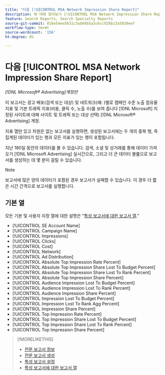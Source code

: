 ```yaml
---
title: "다음 [!UICONTROL MSA Network Impression Share Report]"
description: 에 대해 알아보기 [!UICONTROL MSA Network Impression Share Report].
feature: Search Reports, Search Specialty Reports
source-git-commit: 016e54ee5631c3a849b5a3c6cc928b13a5030eef
workflow-type: tm+mt
source-wordcount: '156'
ht-degree: 0%

---
```


# 다음 [!UICONTROL MSA Network Impression Share Report]

*[!DNL Microsoft® Advertising]계정만*

이 보고서는 광고 배포(검색 또는 대상) 및 네트워크(예: )별로 캠페인 수준 노출 점유율 지표 및 기본 트래픽 지표(비용, 클릭 수, 노출 수)를 보여 줍니다 [!DNL Microsoft] 지정된 사이트에 대해 사이트 및 트래픽 또는 대상 선택) [!DNL Microsoft® Advertising] 계정.

지표 열만 있고 차원은 없는 보고서를 실행하면, 생성된 보고서에는 두 개의 중복 행, 즉 집계된 데이터가 있는 행과 모든 지표가 있는 행이 포함됩니다.

지난 180일 동안의 데이터를 볼 수 있습니다. 검색, 소셜 및 상거래를 통해 데이터 가져오기 [!DNL Microsoft Advertising] 실시간으로, 그리고 더 큰 데이터 볼륨으로 보고서를 생성하는 데 몇 분이 걸릴 수 있습니다.

>[!NOTE]
>
>보고서에 많은 양의 데이터가 포함된 경우 보고서가 실패할 수 있습니다. 이 경우 더 짧은 시간 간격으로 보고서를 실행합니다.

## 기본 열

모든 기본 및 사용자 지정 열에 대한 설명은 &quot;[특성 보고서에 대한 보고서 열](specialty-report-columns.md).&quot;

* [!UICONTROL SE Account Name]
* [!UICONTROL Campaign Name]
* [!UICONTROL Impressions]
* [!UICONTROL Clicks]
* [!UICONTROL Cost]
* [!UICONTROL Network]
* [!UICONTROL Ad Distribution]
* [!UICONTROL Absolute Top Impression Rate Percent]
* [!UICONTROL Absolute Top Impression Share Lost To Budget Percent]
* [!UICONTROL Absolute Top Impression Share Lost To Rank Percent]
* [!UICONTROL Absolute Top Impression Share Percent]
* [!UICONTROL Audience Impression Lost To Budget Percent]
* [!UICONTROL Audience Impression Lost To Rank Percent]
* [!UICONTROL Audience Impression Share Percent]
* [!UICONTROL Impression Lost To Budget Percent]
* [!UICONTROL Impression Lost To Rank Agg Percent]
* [!UICONTROL Impression Share Percent]
* [!UICONTROL Top Impression Rate Percent]
* [!UICONTROL Top Impression Share Lost To Budget Percent]
* [!UICONTROL Top Impression Share Lost To Rank Percent]
* [!UICONTROL Top Impression Share Percent]

>[!MORELIKETHIS]
>
>* [전문 보고서 정보](specialty-report-about.md)
>* [전문 보고서 생성](specialty-report-generate.md)
>* [특성 보고서 설정](specialty-report-settings.md)
>* [특성 보고서에 대한 보고서 열](specialty-report-columns.md)
